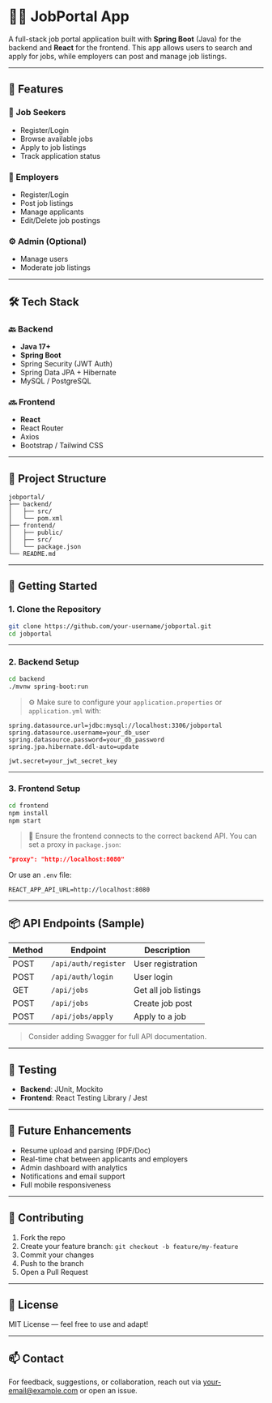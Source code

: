 # 🧑‍💼 JobPortal App

A full-stack job portal application built with **Spring Boot** (Java) for the backend and **React** for the frontend. This app allows users to search and apply for jobs, while employers can post and manage job listings.

---

## 📌 Features

### 👤 Job Seekers
- Register/Login
- Browse available jobs
- Apply to job listings
- Track application status

### 🏢 Employers
- Register/Login
- Post job listings
- Manage applicants
- Edit/Delete job postings

### ⚙️ Admin (Optional)
- Manage users
- Moderate job listings

---

## 🛠️ Tech Stack

### 🔙 Backend
- **Java 17+**
- **Spring Boot**
- Spring Security (JWT Auth)
- Spring Data JPA + Hibernate
- MySQL / PostgreSQL

### 🔜 Frontend
- **React**
- React Router
- Axios
- Bootstrap / Tailwind CSS

---

## 📁 Project Structure

```
jobportal/
├── backend/
│   ├── src/
│   └── pom.xml
├── frontend/
│   ├── public/
│   ├── src/
│   └── package.json
└── README.md
```

---

## 🚀 Getting Started

### 1. Clone the Repository

```bash
git clone https://github.com/your-username/jobportal.git
cd jobportal
```

---

### 2. Backend Setup

```bash
cd backend
./mvnw spring-boot:run
```

> ⚙️ Make sure to configure your `application.properties` or `application.yml` with:
```properties
spring.datasource.url=jdbc:mysql://localhost:3306/jobportal
spring.datasource.username=your_db_user
spring.datasource.password=your_db_password
spring.jpa.hibernate.ddl-auto=update

jwt.secret=your_jwt_secret_key
```

---

### 3. Frontend Setup

```bash
cd frontend
npm install
npm start
```

> 🔧 Ensure the frontend connects to the correct backend API. You can set a proxy in `package.json`:

```json
"proxy": "http://localhost:8080"
```

Or use an `.env` file:
```env
REACT_APP_API_URL=http://localhost:8080
```

---

## 📦 API Endpoints (Sample)

| Method | Endpoint             | Description           |
|--------|----------------------|-----------------------|
| POST   | `/api/auth/register` | User registration     |
| POST   | `/api/auth/login`    | User login            |
| GET    | `/api/jobs`          | Get all job listings  |
| POST   | `/api/jobs`          | Create job post       |
| POST   | `/api/jobs/apply`    | Apply to a job        |

> Consider adding Swagger for full API documentation.

---

## 🧪 Testing

- **Backend**: JUnit, Mockito
- **Frontend**: React Testing Library / Jest

---

## 🧳 Future Enhancements

- Resume upload and parsing (PDF/Doc)
- Real-time chat between applicants and employers
- Admin dashboard with analytics
- Notifications and email support
- Full mobile responsiveness

---

## 🤝 Contributing

1. Fork the repo
2. Create your feature branch: `git checkout -b feature/my-feature`
3. Commit your changes
4. Push to the branch
5. Open a Pull Request

---

## 📃 License

MIT License — feel free to use and adapt!

---

## 📫 Contact

For feedback, suggestions, or collaboration, reach out via [your-email@example.com](mailto:your-email@example.com) or open an issue.
